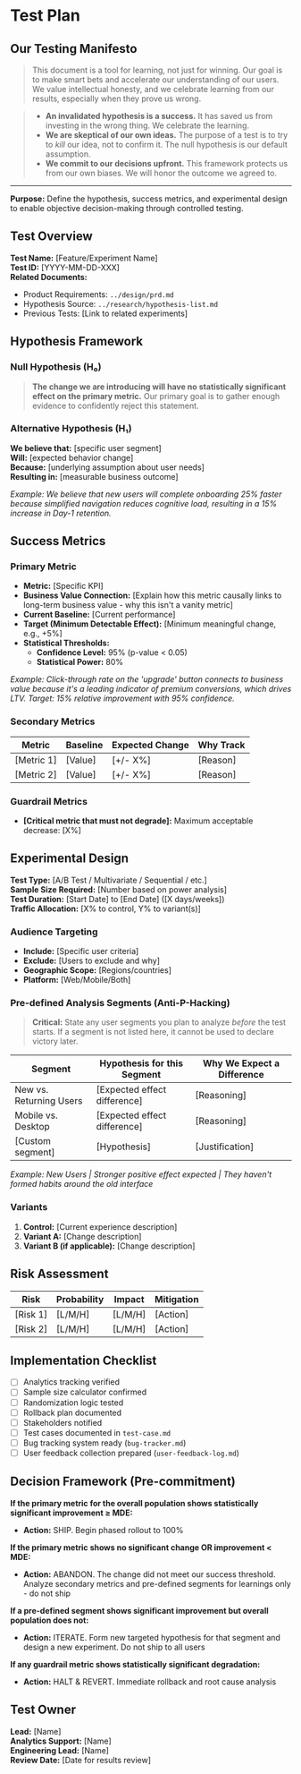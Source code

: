 # Test Plan

## Our Testing Manifesto

> This document is a tool for learning, not just for winning. Our goal is to make smart bets and accelerate our understanding of our users. We value intellectual honesty, and we celebrate learning from our results, especially when they prove us wrong.

> - **An invalidated hypothesis is a success.** It has saved us from investing in the wrong thing. We celebrate the learning.
> - **We are skeptical of our own ideas.** The purpose of a test is to try to *kill* our idea, not to confirm it. The null hypothesis is our default assumption.
> - **We commit to our decisions upfront.** This framework protects us from our own biases. We will honor the outcome we agreed to.

---

**Purpose:** Define the hypothesis, success metrics, and experimental design to enable objective decision-making through controlled testing.

## Test Overview

**Test Name:** [Feature/Experiment Name]  
**Test ID:** [YYYY-MM-DD-XXX]  
**Related Documents:** 
- Product Requirements: `../design/prd.md`
- Hypothesis Source: `../research/hypothesis-list.md`
- Previous Tests: [Link to related experiments]

## Hypothesis Framework

### Null Hypothesis (H₀)
> **The change we are introducing will have no statistically significant effect on the primary metric.** Our primary goal is to gather enough evidence to confidently reject this statement.

### Alternative Hypothesis (H₁)
**We believe that:** [specific user segment]  
**Will:** [expected behavior change]  
**Because:** [underlying assumption about user needs]  
**Resulting in:** [measurable business outcome]

*Example: We believe that new users will complete onboarding 25% faster because simplified navigation reduces cognitive load, resulting in a 15% increase in Day-1 retention.*

## Success Metrics

### Primary Metric
- **Metric:** [Specific KPI]
- **Business Value Connection:** [Explain how this metric causally links to long-term business value - why this isn't a vanity metric]
- **Current Baseline:** [Current performance]
- **Target (Minimum Detectable Effect):** [Minimum meaningful change, e.g., +5%]
- **Statistical Thresholds:**
  - **Confidence Level:** 95% (p-value < 0.05)
  - **Statistical Power:** 80%

*Example: Click-through rate on the 'upgrade' button connects to business value because it's a leading indicator of premium conversions, which drives LTV. Target: 15% relative improvement with 95% confidence.*

### Secondary Metrics
| Metric | Baseline | Expected Change | Why Track |
|--------|----------|-----------------|-----------|
| [Metric 1] | [Value] | [+/- X%] | [Reason] |
| [Metric 2] | [Value] | [+/- X%] | [Reason] |

### Guardrail Metrics
- **[Critical metric that must not degrade]:** Maximum acceptable decrease: [X%]

## Experimental Design

**Test Type:** [A/B Test / Multivariate / Sequential / etc.]  
**Sample Size Required:** [Number based on power analysis]  
**Test Duration:** [Start Date] to [End Date] ([X days/weeks])  
**Traffic Allocation:** [X% to control, Y% to variant(s)]

### Audience Targeting
- **Include:** [Specific user criteria]
- **Exclude:** [Users to exclude and why]
- **Geographic Scope:** [Regions/countries]
- **Platform:** [Web/Mobile/Both]

### Pre-defined Analysis Segments (Anti-P-Hacking)
> **Critical:** State any user segments you plan to analyze *before* the test starts. If a segment is not listed here, it cannot be used to declare victory later.

| Segment | Hypothesis for this Segment | Why We Expect a Difference |
|---------|----------------------------|----------------------------|
| New vs. Returning Users | [Expected effect difference] | [Reasoning] |
| Mobile vs. Desktop | [Expected effect difference] | [Reasoning] |
| [Custom segment] | [Hypothesis] | [Justification] |

*Example: New Users | Stronger positive effect expected | They haven't formed habits around the old interface*

### Variants
1. **Control:** [Current experience description]
2. **Variant A:** [Change description]
3. **Variant B (if applicable):** [Change description]

## Risk Assessment

| Risk | Probability | Impact | Mitigation |
|------|------------|--------|------------|
| [Risk 1] | [L/M/H] | [L/M/H] | [Action] |
| [Risk 2] | [L/M/H] | [L/M/H] | [Action] |

## Implementation Checklist

- [ ] Analytics tracking verified
- [ ] Sample size calculator confirmed
- [ ] Randomization logic tested
- [ ] Rollback plan documented
- [ ] Stakeholders notified
- [ ] Test cases documented in `test-case.md`
- [ ] Bug tracking system ready (`bug-tracker.md`)
- [ ] User feedback collection prepared (`user-feedback-log.md`)

## Decision Framework (Pre-commitment)

**If the primary metric for the overall population shows statistically significant improvement ≥ MDE:**
- **Action:** SHIP. Begin phased rollout to 100%

**If the primary metric shows no significant change OR improvement < MDE:**
- **Action:** ABANDON. The change did not meet our success threshold. Analyze secondary metrics and pre-defined segments for learnings only - do not ship

**If a pre-defined segment shows significant improvement but overall population does not:**
- **Action:** ITERATE. Form new targeted hypothesis for that segment and design a new experiment. Do not ship to all users

**If any guardrail metric shows statistically significant degradation:**
- **Action:** HALT & REVERT. Immediate rollback and root cause analysis

## Test Owner

**Lead:** [Name]  
**Analytics Support:** [Name]  
**Engineering Lead:** [Name]  
**Review Date:** [Date for results review]